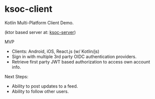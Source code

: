 # ksoc-client

Kotlin Multi-Platform Client Demo.

(ktor based server at: [ksoc-server](https://github.com/redefinescience/ksoc-server))

MVP
- Clients: Android, iOS, React.js (w/ Kotlin/js)
- Sign in with multiple 3rd party OIDC authentication providers.
- Retrieve first party JWT based authorization to access own account info.

Next Steps:
- Ability to post updates to a feed.
- Ability to follow other users.
